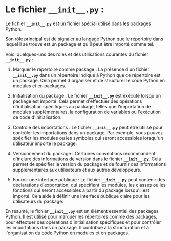 # Le fichier **`__init__.py`** :


Le fichier **`__init__.py`** est un fichier spécial utilisé dans les packages Python. 

Son rôle principal est de signaler au langage Python que le répertoire dans lequel il se trouve est un package et qu'il peut être importé comme tel.

Voici quelques-uns des rôles et des utilisations courantes du fichier **`__init__.py`** :

1. Marquer le répertoire comme package : La présence d'un fichier **`__init__.py`** dans un répertoire indique à Python que ce répertoire est un package. Cela permet d'organiser et de structurer le code Python en modules et en packages.

2. Initialisation du package : Le fichier **`__init__.py`** est exécuté lorsqu'un package est importé. Cela permet d'effectuer des opérations d'initialisation spécifiques au package, telles que l'importation de modules supplémentaires, la configuration de variables ou l'exécution de code d'initialisation.

3. Contrôle des importations : Le fichier **`__init__.py`** peut être utilisé pour contrôler les importations dans un package. Par exemple, vous pouvez spécifier les modules ou les symboles qui seront accessibles lorsqu'un utilisateur importe le package.

4. Versionnement du package : Certaines conventions recommandent d'inclure des informations de version dans le fichier **`__init__.py`**. Cela permet de spécifier la version du package et de fournir des informations supplémentaires aux utilisateurs et aux autres développeurs.

5. Fournir une interface publique : Le fichier **`__init__.py`** peut contenir des déclarations d'exportation, qui spécifient les modules, les classes ou les fonctions qui seront accessibles à partir du package lorsqu'il est importé. Cela aide à définir une interface publique claire pour les utilisateurs du package.


En résumé, le fichier **`__init__.py`** est un élément essentiel des packages Python. Il est utilisé pour marquer les répertoires comme des packages, pour effectuer des opérations d'initialisation spécifiques et pour contrôler les importations dans un package. Il contribue à la structuration et à l'organisation du code Python en modules et en packages.